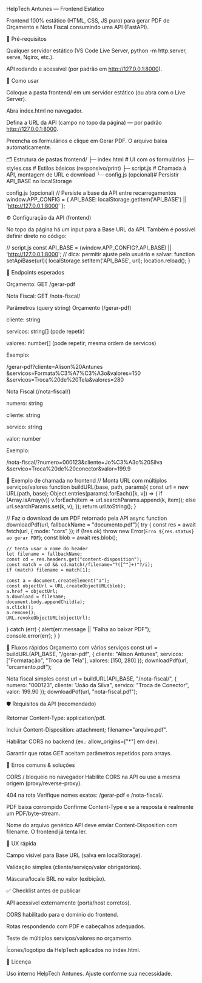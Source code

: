 HelpTech Antunes — Frontend Estático

Frontend 100% estático (HTML, CSS, JS puro) para gerar PDF de Orçamento e Nota Fiscal consumindo uma API (FastAPI).

🔧 Pré-requisitos

Qualquer servidor estático (VS Code Live Server, python -m http.server, serve, Nginx, etc.).

API rodando e acessível (por padrão em http://127.0.0.1:8000).

🚀 Como usar

Coloque a pasta frontend/ em um servidor estático (ou abra com o Live Server).

Abra index.html no navegador.

Defina a URL da API (campo no topo da página) — por padrão http://127.0.0.1:8000.

Preencha os formulários e clique em Gerar PDF. O arquivo baixa automaticamente.

🗂️ Estrutura de pastas
frontend/
├─ index.html          # UI com os formulários
├─ styles.css          # Estilos básicos (responsivo/print)
├─ script.js           # Chamada à API, montagem de URL e download
└─ config.js (opcional)# Persistir API_BASE no localStorage

config.js (opcional)
// Persiste a base da API entre recarregamentos
window.APP_CONFIG = {
  API_BASE: localStorage.getItem('API_BASE') || 'http://127.0.0.1:8000'
};

⚙️ Configuração da API (frontend)

No topo da página há um input para a Base URL da API.
Também é possível definir direto no código:

// script.js
const API_BASE = (window.APP_CONFIG?.API_BASE) || 'http://127.0.0.1:8000';
// dica: permitir ajuste pelo usuário e salvar:
function setApiBase(url){
  localStorage.setItem('API_BASE', url);
  location.reload();
}

📡 Endpoints esperados

Orçamento: GET /gerar-pdf

Nota Fiscal: GET /nota-fiscal/

Parâmetros (query string)
Orçamento (/gerar-pdf)

cliente: string

servicos: string[] (pode repetir)

valores: number[] (pode repetir; mesma ordem de servicos)

Exemplo:

/gerar-pdf?cliente=Alison%20Antunes
&servicos=Formata%C3%A7%C3%A3o&valores=150
&servicos=Troca%20de%20Tela&valores=280

Nota Fiscal (/nota-fiscal/)

numero: string

cliente: string

servico: string

valor: number

Exemplo:

/nota-fiscal/?numero=000123&cliente=Jo%C3%A3o%20Silva
&servico=Troca%20de%20conector&valor=199.9

🧩 Exemplo de chamada no frontend
// Monta URL com múltiplos serviços/valores
function buildURL(base, path, params){
  const url = new URL(path, base);
  Object.entries(params).forEach(([k, v]) => {
    if (Array.isArray(v)) v.forEach(item => url.searchParams.append(k, item));
    else url.searchParams.set(k, v);
  });
  return url.toString();
}

// Faz o download de um PDF retornado pela API
async function downloadPdf(url, fallbackName = "documento.pdf"){
  try {
    const res = await fetch(url, { mode: "cors" });
    if (!res.ok) throw new Error(`Erro ${res.status} ao gerar PDF`);
    const blob = await res.blob();

    // tenta usar o nome do header
    let filename = fallbackName;
    const cd = res.headers.get("content-disposition");
    const match = cd && cd.match(/filename="?([^"]+)"?/i);
    if (match) filename = match[1];

    const a = document.createElement("a");
    const objectUrl = URL.createObjectURL(blob);
    a.href = objectUrl;
    a.download = filename;
    document.body.appendChild(a);
    a.click();
    a.remove();
    URL.revokeObjectURL(objectUrl);
  } catch (err) {
    alert(err.message || "Falha ao baixar PDF");
    console.error(err);
  }
}

🧪 Fluxos rápidos
Orçamento com vários serviços
const url = buildURL(API_BASE, "/gerar-pdf", {
  cliente: "Alison Antunes",
  servicos: ["Formatação", "Troca de Tela"],
  valores: [150, 280]
});
downloadPdf(url, "orcamento.pdf");

Nota fiscal simples
const url = buildURL(API_BASE, "/nota-fiscal/", {
  numero: "000123",
  cliente: "João da Silva",
  servico: "Troca de Conector",
  valor: 199.90
});
downloadPdf(url, "nota-fiscal.pdf");

🛡️ Requisitos da API (recomendado)

Retornar Content-Type: application/pdf.

Incluir Content-Disposition: attachment; filename="arquivo.pdf".

Habilitar CORS no backend (ex.: allow_origins=["*"] em dev).

Garantir que rotas GET aceitam parâmetros repetidos para arrays.

🐞 Erros comuns & soluções

CORS / bloqueio no navegador
Habilite CORS na API ou use a mesma origem (proxy/reverse-proxy).

404 na rota
Verifique nomes exatos: /gerar-pdf e /nota-fiscal/.

PDF baixa corrompido
Confirme Content-Type e se a resposta é realmente um PDF/byte-stream.

Nome do arquivo genérico
API deve enviar Content-Disposition com filename. O frontend já tenta ler.

📱 UX rápida

Campo visível para Base URL (salva em localStorage).

Validação simples (cliente/serviço/valor obrigatórios).

Máscara/locale BRL no valor (exibição).

✅ Checklist antes de publicar

 API acessível externamente (porta/host corretos).

 CORS habilitado para o domínio do frontend.

 Rotas respondendo com PDF e cabeçalhos adequados.

 Teste de múltiplos serviços/valores no orçamento.

 Ícones/logotipo da HelpTech aplicados no index.html.

📄 Licença

Uso interno HelpTech Antunes. Ajuste conforme sua necessidade.